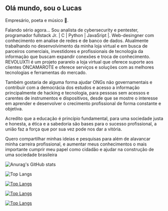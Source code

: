## Olá mundo, sou o Lucas 
Empresário, poeta e músico 🤭.

Falando sério agora... 
Sou analista de cybersecurity e pentester, programador fullstack Jr. | C | Python | JavaSript |. Web-desingner com conhecimento em analise de redes e de banco de dados. Atualmente trabalhando no desenvolvimento da minha loja virtual e em busca de parceiros comerciais, investidores e profissionais de tecnologia da informação que buscam expandir conexões e troca de conhecimento. REVOLUXTI é um projeto pararelo a loja virtual que oferece suporte aos clientes ONCAMAROTE e oferece serviços e soluções com as melhores tecnologias e ferramentas do mercado.

Também gostaria de alguma forma ajudar ONGs não governamentais e contribuir com a democrácia dos estudos e acesso a informação principalmente de hacking e tecnologia, para pessoas sem acessos e carentes de instrumentos e dispositivos, desde que se mostre o interesse em aprender e desenvolver o crecimento profissional de forma constante e objetiva.

Acredito que a educação é princípio fundamental, para uma sociedade justa e honesta, a ética e a sabedoria são bases para o sucesso profissional, a união faz a força que por sua vez pode nos dar a vitória.

Quero compartilhar minhas ideias e pesquisas para além de alavancar minha carreira profissional, e aumentar meus conhecimentos o mais importante cumprir meu papel como cidadão e ajudar na construção de uma sociedade brasileira 


![Anurag's GitHub stats](https://github-readme-stats.vercel.app/api?username=revoluxti&show_icons=true&theme=radical)

![Top Langs](https://github-readme-stats.vercel.app/api/top-langs/?username=revoluxti&langs_count=8)

[![Top Langs](https://github-readme-stats.vercel.app/api/top-langs/?username=revoluxti&layout=donut)](https://github.com/revoluxti/github-readme-stats)

[![Top Langs](https://github-readme-stats.vercel.app/api/top-langs/?username=revoluxti&layout=donut-vertical)](https://github.com/revoluxti/github-readme-stats)

[![Top Langs](https://github-readme-stats.vercel.app/api/top-langs/?username=revoluxti&layout=pie)](https://github.com/revoluxti/github-readme-stats)
<!--**revoluxti/revoluxti** is a ✨ _special_ ✨ repository because its `README.md` (this file) appears on your GitHub profile.

Here are some ideas to get you started:

- 🔭 I’m currently working on ...
- 🌱 I’m currently learning ...
- 👯 I’m looking to collaborate on ...
- 🤔 I’m looking for help with ...
- 💬 Ask me about ...
- 📫 How to reach me: ...
- 😄 Pronouns: ...
- ⚡ Fun fact: ...
-->
